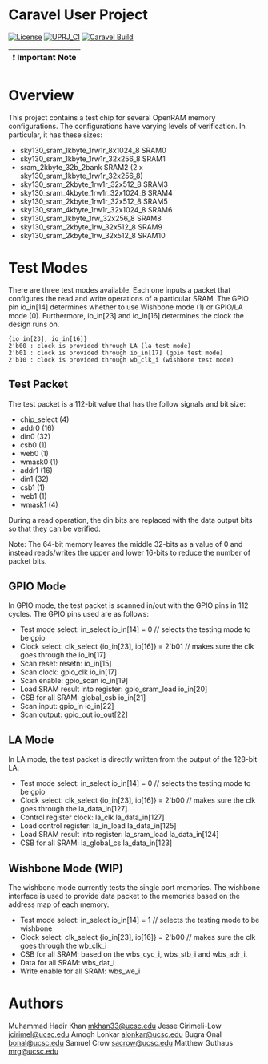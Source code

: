 # Caravel User Project

[![License](https://img.shields.io/badge/License-Apache%202.0-blue.svg)](https://opensource.org/licenses/Apache-2.0) [![UPRJ_CI](https://github.com/efabless/caravel_project_example/actions/workflows/user_project_ci.yml/badge.svg)](https://github.com/efabless/caravel_project_example/actions/workflows/user_project_ci.yml) [![Caravel Build](https://github.com/efabless/caravel_project_example/actions/workflows/caravel_build.yml/badge.svg)](https://github.com/efabless/caravel_project_example/actions/workflows/caravel_build.yml)

| :exclamation: Important Note            |
|-----------------------------------------|

# Overview

This project contains a test chip for several OpenRAM memory configurations. The
configurations have varying levels of verification. In particular, it has these sizes:
* sky130_sram_1kbyte_1rw1r_8x1024_8 SRAM0
* sky130_sram_1kbyte_1rw1r_32x256_8 SRAM1
* sram_2kbyte_32b_2bank SRAM2 (2 x sky130_sram_1kbyte_1rw1r_32x256_8)
* sky130_sram_2kbyte_1rw1r_32x512_8 SRAM3
* sky130_sram_4kbyte_1rw1r_32x1024_8 SRAM4
* sky130_sram_2kbyte_1rw1r_32x512_8 SRAM5
* sky130_sram_4kbyte_1rw1r_32x1024_8 SRAM6
* sky130_sram_1kbyte_1rw_32x256_8 SRAM8
* sky130_sram_2kbyte_1rw_32x512_8 SRAM9
* sky130_sram_2kbyte_1rw_32x512_8 SRAM10

# Test Modes

There are three test modes available. Each one inputs a packet that
configures the read and write operations of a particular SRAM. The
GPIO pin io_in[14] determines whether to use Wishbone mode (1) or GPIO/LA mode (0). Furthermore, io_in[23] and io_in[16] determines the clock the design runs on.
```
{io_in[23], io_in[16]}
2'b00 : clock is provided through LA (la test mode)
2'b01 : clock is provided through io_in[17] (gpio test mode)
2'b10 : clock is provided through wb_clk_i (wishbone test mode)
```
## Test Packet

The test packet is a 112-bit value that has the follow signals and bit size:
* chip_select (4)
* addr0 (16)
* din0 (32)
* csb0 (1)
* web0 (1)
* wmask0 (1)
* addr1 (16)
* din1 (32)
* csb1 (1)
* web1 (1)
* wmask1 (4)

During a read operation, the din bits are replaced with the data
output bits so that they can be verified.

Note: The 64-bit memory leaves the middle 32-bits as a value of 0 and
instead reads/writes the upper and lower 16-bits to reduce the number
of packet bits.

## GPIO Mode

In GPIO mode, the test packet is scanned in/out with the GPIO pins in 112 cycles. The
GPIO pins used are as follows:
* Test mode select: in_select io_in[14] = 0                 // selects the testing mode to be gpio
* Clock select: clk_select {io_in[23], io[16]} = 2'b01      // makes sure the clk goes through the io_in[17]
* Scan reset: resetn: io_in[15]
* Scan clock: gpio_clk io_in[17]
* Scan enable: gpio_scan io_in[19]
* Load SRAM result into register: gpio_sram_load io_in[20]
* CSB for all SRAM: global_csb io_in[21]
* Scan input: gpio_in io_in[22]
* Scan output: gpio_out io_out[22]


## LA Mode

In LA mode, the test packet is directly written from the output of the 128-bit LA.
* Test mode select: in_select io_in[14] = 0                 // selects the testing mode to be gpio
* Clock select: clk_select {io_in[23], io[16]} = 2'b00      // makes sure the clk goes through the la_data_in[127]
* Control register clock: la_clk la_data_in[127]
* Load control register: la_in_load la_data_in[125]
* Load SRAM result into register: la_sram_load la_data_in[124]
* CSB for all SRAM: la_global_cs la_data_in[123]

## Wishbone Mode (WIP)

The wishbone mode currently tests the single port memories. The wishbone interface is used to provide data packet to the memories based on the address map of each memory.
* Test mode select: in_select io_in[14] = 1                 // selects the testing mode to be wishbone
* Clock select: clk_select {io_in[23], io[16]} = 2'b00      // makes sure the clk goes through the wb_clk_i
* CSB for all SRAM: based on the wbs_cyc_i, wbs_stb_i and wbs_adr_i. 
* Data for all SRAM: wbs_dat_i
* Write enable for all SRAM: wbs_we_i


# Authors
Muhammad Hadir Khan <mkhan33@ucsc.edu>
Jesse Cirimeli-Low <jcirimel@ucsc.edu>
Amogh Lonkar <alonkar@ucsc.edu>
Bugra Onal <bonal@ucsc.edu>
Samuel Crow <sacrow@ucsc.edu>
Matthew Guthaus <mrg@ucsc.edu>
